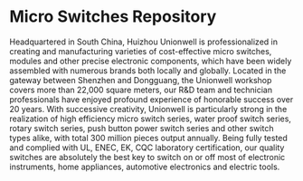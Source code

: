 # Micro Switches Repository

Headquartered in South China, Huizhou Unionwell is professionalized in creating and manufacturing varieties of cost-effective micro switches, modules and other precise electronic components, which have been widely assembled with numerous brands both locally and globally.  Located in the gateway between Shenzhen and Dongguang, the Unionwell workshop covers more than 22,000 square meters, our R&D team and technician professionals have enjoyed profound experience of honorable success over 20 years.  With successive creativity, Unionwell is particularly strong in the realization of high efficiency micro switch series, water proof switch series, rotary switch series, push button power switch series and other switch types alike, with total 300 million pieces output annually. Being fully tested and complied with UL, ENEC, EK, CQC laboratory certification, our quality switches are absolutely the best key to switch on or off most of electronic instruments, home appliances, automotive electronics and electric tools.
